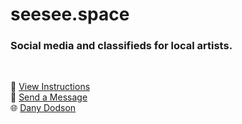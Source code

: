 # seesee.space

### Social media and classifieds for local artists.

<br />

:notebook_with_decorative_cover: [View Instructions](https://github.com/danydodson/seesee-space/blob/master/instructions.md)  
:e-mail: [Send a Message](mailto:dany@dany.codes "Contact dany@dany.codes")  
:globe_with_meridians: [Dany Dodson](https://dany.codes "Blog/Portfolio of Dany Dodson")  
